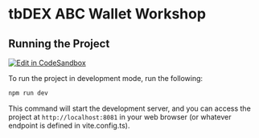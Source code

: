 # tbDEX ABC Wallet Workshop

## Running the Project

[![Edit in CodeSandbox](https://assets.codesandbox.io/github/button-edit-lime.svg)](https://codesandbox.io/p/github/TBD54566975/workshop-tbdex-abc-wallet/)

To run the project in development mode, run the following:

```bash
npm run dev
```
This command will start the development server, and you can access the project at `http://localhost:8081` in your web browser (or whatever endpoint is defined in vite.config.ts).
